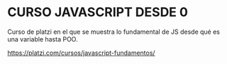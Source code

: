 # CURSO JAVASCRIPT DESDE 0

Curso de platzi en el que se muestra lo fundamental de JS desde qué es una variable hasta POO.

https://platzi.com/cursos/javascript-fundamentos/